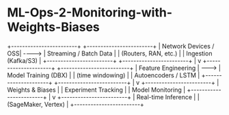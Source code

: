 # ML-Ops-2-Monitoring-with-Weights-Biases

+------------------------+       +------------------------+
|  Network Devices / OSS| ----> | Streaming / Batch Data |
| (Routers, RAN, etc.)  |       |  Ingestion (Kafka/S3)  |
+------------------------+       +------------------------+
                                         |
                                         v
+---------------------+      +-------------------------+
| Feature Engineering | ---> |   Model Training (DBX)  |
|   (time windowing)  |      |    Autoencoders / LSTM  |
+---------------------+      +-------------------------+
                                         |
                                         v
                                +------------------------+
                                |   Weights & Biases     |
                                |  Experiment Tracking   |
                                |   Model Monitoring     |
                                +------------------------+
                                         |
                                         v
                                +------------------------+
                                | Real-time Inference    |
                                |   (SageMaker, Vertex)  |
                                +------------------------+
